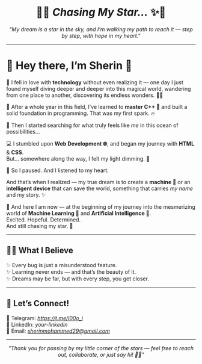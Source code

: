 <div align="center">

# 🌟✨ *Chasing My Star…* ✨🌟  
*"My dream is a star in the sky, and I’m walking my path to reach it — step by step, with hope in my heart."*

</div>

---

# 🌸 Hey there, I’m **Sherin** 👋  

💖 I fell in love with **technology** without even realizing it — one day I just found myself diving deeper and deeper into this magical world, wandering from one place to another, discovering its endless wonders. 🌈✨  

📖 After a whole year in this field, I’ve learned to **master C++ 🔷** and built a solid foundation in programming. That was my first spark. 🔥  

🖤 Then I started searching for what truly feels like *me* in this ocean of possibilities…  

💻 I stumbled upon **Web Development 🌐**, and began my journey with **HTML** & **CSS**.  
But… somewhere along the way, I felt my light dimming. 🌙  

🌟 So I paused. And I listened to my heart.  

And that’s when I realized — my true dream is to create a **machine 🤖** or an **intelligent device** that can save the world, something that carries *my name* and my story. ✨  

🌸 And here I am now — at the beginning of my journey into the mesmerizing world of **Machine Learning 🧠** and **Artificial Intelligence 🤍**.  
Excited. Hopeful. Determined.  
And still chasing my star. 🌟  

---

## 🌙💫 What I Believe  

✨ Every bug is just a misunderstood feature.  
✨ Learning never ends — and that’s the beauty of it.  
✨ Dreams may be far, but with every step, you get closer.  

---

## 🌸 Let’s Connect!  
🌷 Telegram: *https://t.me/i00o_i*  
🌷 LinkedIn: *your-linkedin*  
🌷 Email: *sherinmohammed29@gmail.com*

---

<div align="center">

*"Thank you for passing by my little corner of the stars — feel free to reach out, collaborate, or just say hi! 🌟💌"*

</div>
